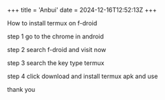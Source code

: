 +++
title = 'Anbui'
date = 2024-12-16T12:52:13Z
+++

How to install termux on f-droid

step 1 go to the chrome in android 

step 2 search f-droid and visit now 

step 3 search the key type termux

step 4 click download and install termux apk and use 

thank you 

